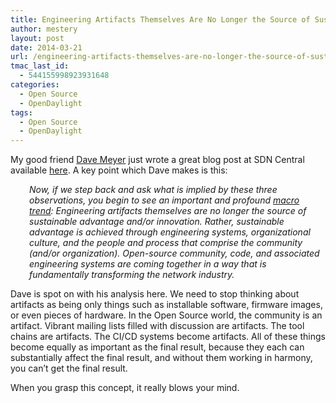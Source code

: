 ```yaml
---
title: Engineering Artifacts Themselves Are No Longer the Source of Sustainable Advantage and/or Innovation
author: mestery
layout: post
date: 2014-03-21
url: /engineering-artifacts-themselves-are-no-longer-the-source-of-sustainable-advantage-andor-innovation/
tmac_last_id:
  - 544155998923931648
categories:
  - Open Source
  - OpenDaylight
tags:
  - Open Source
  - OpenDaylight
---
```

My good friend <a title="Dave Meyer Twitter" href="https://twitter.com/dmm613" target="_blank">Dave Meyer</a> just wrote a great blog post at SDN Central available <a title="Reflections on OpenDaylight In Year One" href="http://www.sdncentral.com/education/david-meyer-reflections-opendaylight-open-source-project-brocade/2014/03/" target="_blank">here</a>. A key point which Dave makes is this:

<p style="padding-left: 30px;">
  <em>Now, if we step back and ask what is implied by these three observations, you begin to see an important and profound <a title="The Hidden Nature of Complexity and the Software-Defined Network Operator of the (very far) Future" href="http://www.1-4-5.net/~dmm/talks/hidden_nature_of_complexity.pdf" target="_blank">macro trend</a>: Engineering artifacts themselves are no longer the source of sustainable advantage and/or innovation. Rather, sustainable advantage is achieved through engineering systems, organizational culture, and the people and process that comprise the community (and/or organization). Open-source community, code, and associated engineering systems are coming together in a way that is fundamentally transforming the network industry.</em>
</p>

Dave is spot on with his analysis here. We need to stop thinking about artifacts as being only things such as installable software, firmware images, or even pieces of hardware. In the Open Source world, the community is an artifact. Vibrant mailing lists filled with discussion are artifacts. The tool chains are artifacts. The CI/CD systems become artifacts. All of these things become equally as important as the final result, because they each can substantially affect the final result, and without them working in harmony, you can&#8217;t get the final result.

When you grasp this concept, it really blows your mind.